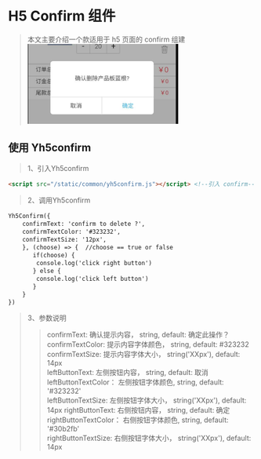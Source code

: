 # H5 Confirm 组件 #

> 本文主要介绍一个款适用于 h5 页面的 confirm 组建
> ![yh5confirm](./yh5confirm.png)

## 使用 Yh5confirm ##
> 1、引入Yh5confirm 
```html  
<script src="/static/common/yh5confirm.js"></script> <!--引入 confirm-->
```

> 2、调用Yh5confirm
```javascrip
Yh5Confirm({
    confirmText: 'confirm to delete ?',
    confirmTextColor: '#323232',
    confirmTextSize: '12px',
    }, (choose) => {  //choose == true or false
       if(choose) {
        console.log('click right button')
       } else {
        console.log('click left button')
       }
    }
})
```

> 3、参数说明
>> confirmText: 确认提示内容， string, default: 确定此操作？  
>> confirmTextColor: 提示内容字体颜色， string, default: #323232  
>> confirmTextSize: 提示内容字体大小， string('XXpx'), default: 14px  
>> leftButtonText: 左侧按钮内容， string, default: 取消  
>> leftButtonTextColor： 左侧按钮字体颜色, string, default: '#323232'   
>> leftButtonTextSize: 左侧按钮字体大小， string('XXpx'), default: 14px
>> rightButtonText: 右侧按钮内容， string, default: 确定  
>> rightButtonTextColor： 右侧按钮字体颜色, string, default: '#30b2fb'   
>> rightButtonTextSize: 右侧按钮字体大小， string('XXpx'), default: 14px 
